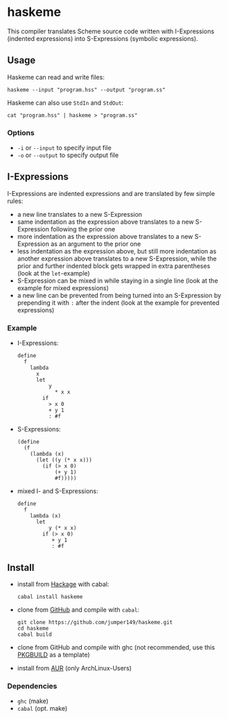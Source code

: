# haskeme

This compiler translates Scheme source code written with I-Expressions (indented expressions) into S-Expressions (symbolic expressions).

## Usage
Haskeme can read and write files:

    haskeme --input "program.hss" --output "program.ss"

Haskeme can also use `StdIn` and `StdOut`:

    cat "program.hss" | haskeme > "program.ss"

### Options
- `-i` or `--input` to specify input file
- `-o` or `--output` to specify output file

## I-Expressions
I-Expressions are indented expressions and are translated by few simple rules:

- a new line translates to a new S-Expression
- same indentation as the expression above translates to a new S-Expression following the prior one
- more indentation as the expression above translates to a new S-Expression as an argument to the prior one
- less indentation as the expression above, but still more indentation as another expression above translates to a new S-Expression, while the prior and further indented block gets wrapped in extra parentheses (look at the `let`-example)
- S-Expression can be mixed in while staying in a single line (look at the example for mixed expressions)
- a new line can be prevented from being turned into an S-Expression by prepending it with `:` after the indent (look at the example for prevented expressions)


### Example
- I-Expressions:

    ```
    define
      f
        lambda
          x
          let
              y
                * x x
            if
              > x 0
              + y 1
              : #f
    ```

- S-Expressions:

    ```
    (define
      (f
        (lambda (x)
          (let ((y (* x x)))
            (if (> x 0)
                (+ y 1)
                #f)))))
    ```

- mixed I- and S-Expressions:

    ```
    define
      f
        lambda (x)
          let
              y (* x x)
            if (> x 0)
               + y 1
               : #f
    ```

## Install
- install from [Hackage](https://hackage.haskell.org/package/haskeme) with cabal:

    ```
    cabal install haskeme
    ```

- clone from [GitHub](https://github.com/jumper149/haskeme) and compile with `cabal`:
    
    ```
    git clone https://github.com/jumper149/haskeme.git
    cd haskeme
    cabal build
    ```

- clone from GitHub and compile with ghc (not recommended, use this [PKGBUILD](https://aur.archlinux.org/cgit/aur.git/tree/PKGBUILD?h=haskeme) as a template)

- install from [AUR](https://aur.archlinux.org/packages/haskeme/) (only ArchLinux-Users)

### Dependencies
- `ghc` (make)
- `cabal` (opt. make)
